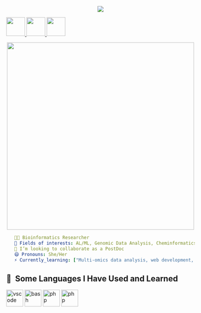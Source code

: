 <p align="center">
  <img src="https://capsule-render.vercel.app/api?type=venom&color=auto&height=300&section=header&text=Hi👋🏽%20Everyone!&fontSize=90)"/>
</p>

<a href="https://www.linkedin.com/in/sapna-pal-ns/">
  <img height="50" src="https://github.com/user-attachments/assets/409e135b-2c0a-4890-950e-b11fad173a04"/>
</a>
<a href="https://www.instagram.com/Sapna_pal_7/">
  <img height="50" src="https://github.com/user-attachments/assets/9d880b99-ad47-4be3-9849-fe97225f2977"/>
</a>
<a href="https://orcid.org/0009-0008-3731-726X">
  <img height="50" src="https://github.com/user-attachments/assets/0982db09-246b-4039-ace3-fcee2ca58aef"/>
</a>

<p align="center">
  <img height="500" src="https://media4.giphy.com/media/v1.Y2lkPTc5MGI3NjExOGRseW1xajVyZWxsNG5pa3BsZnlrdmg5bzYzc2dmcTZ0ZGk1anlkdSZlcD12MV9pbnRlcm5hbF9naWZfYnlfaWQmY3Q9Zw/y5OffROvBod0s/giphy.gif"/>
</p>

```yaml
   👩‍💻 Bioinformatics Researcher
   🤔 Fields of interests: AL/ML, Genomic Data Analysis, Cheminformatics, Data Science
   👯 I’m looking to collaborate as a PostDoc
   😄 Pronouns: She/Her
   ⚡ Currently_learning: ["Multi-omics data analysis, web development, and LLM"]
```
<h2> 🚀 &nbsp;Some Languages I Have Used and Learned</h2>
<p align="left">
<img src="https://github.com/user-attachments/assets/6f60abee-e36a-46a6-83f1-5c047d4f676f" alt="vscode" width="45" height="45"/>
<img src="https://cdn.jsdelivr.net/gh/devicons/devicon/icons/bash/bash-original.svg" alt="bash" width="45" height="45"/>
<img src="https://github.com/user-attachments/assets/e918cc64-c67c-4971-9bee-01d624df743d" alt="php" width="45" height="45"/>
<img src="https://github.com/user-attachments/assets/355eeecd-c44b-4465-8078-74016980381b" alt="php" width="45" height="45"/>
</p>


